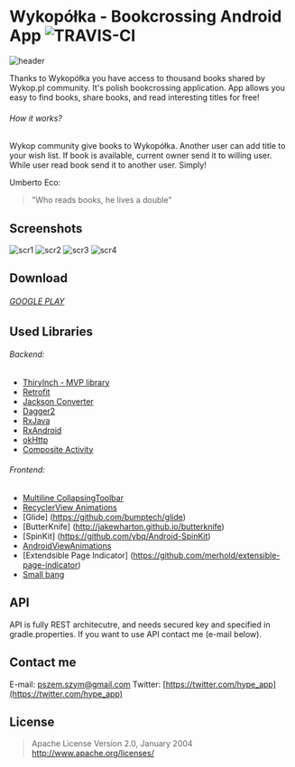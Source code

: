 # Wykopółka - Bookcrossing Android App ![TRAVIS-CI](https://travis-ci.org/hypeapps/wykopolka-android.svg?branch=master)
![header](https://s27.postimg.org/lx3xhbvnn/header.png)

Thanks to Wykopółka you have access to thousand books shared by Wykop.pl community. It's polish bookcrossing application. 
App allows you easy to find books, share books, and read interesting titles for free!

###### How it works?

Wykop community give books to Wykopółka. Another user can add title to your wish list. If book is available, current owner send it to willing user.
While user read book send it to another user. Simply! 

Umberto Eco:
> "Who reads books, he lives a double"

## Screenshots

![scr1](https://s27.postimg.org/b9celbohv/scr2.png)
![scr2](https://s27.postimg.org/b1td2k2wz/scr6.png)
![scr3](https://s27.postimg.org/t3ci0cwxv/scr5.png)
![scr4](https://s29.postimg.org/44o45ptyv/scr8.png)

## Download

###### [GOOGLE PLAY](https://play.google.com/store/apps/details?id=pl.hypeapp.wykopolka)

## Used Libraries

###### Backend:
- [ThiryInch - MVP library](https://github.com/grandcentrix/ThirtyInch)
- [Retrofit](https://github.com/square/retrofit)
- [Jackson Converter](https://github.com/square/retrofit/tree/master/retrofit-converters/jackson)
- [Dagger2](https://github.com/google/dagger)
- [RxJava](https://github.com/ReactiveX/RxJava)
- [RxAndroid](https://github.com/ReactiveX/RxAndroid)
- [okHttp](https://github.com/square/okhttp)
- [Composite Activity](https://github.com/passsy/CompositeAndroid)


###### Frontend:
- [Multiline CollapsingToolbar](https://github.com/opacapp/multiline-collapsingtoolbar)
- [RecyclerView Animations](https://github.com/wasabeef/recyclerview-animators)
- [Glide] (https://github.com/bumptech/glide)
- [ButterKnife] (http://jakewharton.github.io/butterknife)
- [SpinKit] (https://github.com/ybq/Android-SpinKit)
- [AndroidViewAnimations](https://github.com/daimajia/AndroidViewAnimations)
- [Extendsible Page Indicator] (https://github.com/merhold/extensible-page-indicator)
- [Small bang](https://github.com/hanks-zyh/SmallBang)

## API

API is fully REST architecutre, and needs secured key and specified in gradle.properties. If you want to use API contact me (e-mail below).

## Contact me

E-mail: [pszem.szym@gmail.com](pszem.szym@gmail.com)
Twitter: [https://twitter.com/hype_app](https://twitter.com/hype_app)

## License

>Apache License
>Version 2.0, January 2004
>http://www.apache.org/licenses/
